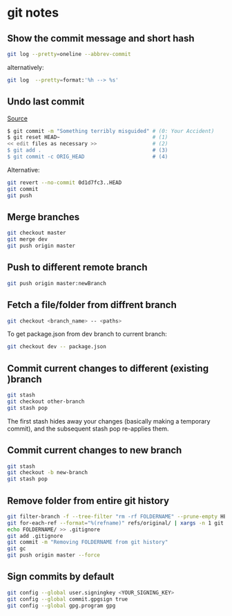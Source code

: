 # git notes

## Show the commit message and short hash

```bash
git log --pretty=oneline --abbrev-commit
```

alternatively:

```bash
git log  --pretty=format:'%h --> %s'
```

## Undo last commit

[Source](https://stackoverflow.com/questions/927358/how-do-i-undo-the-most-recent-local-commits-in-git)

```bash
$ git commit -m "Something terribly misguided" # (0: Your Accident)
$ git reset HEAD~                              # (1)
<< edit files as necessary >>                  # (2)
$ git add .                                    # (3)
$ git commit -c ORIG_HEAD                      # (4)
```

Alternative:

```bash
git revert --no-commit 0d1d7fc3..HEAD
git commit
git push
```

## Merge branches

```bash
git checkout master
git merge dev
git push origin master
```

## Push to different remote branch

```bash
git push origin master:newBranch
```

## Fetch a file/folder from diffrent branch

```bash
git checkout <branch_name> -- <paths>
```

To get package.json from dev branch to current branch:

```bash
git checkout dev -- package.json
```

## Commit current changes to different (existing )branch

```bash
git stash
git checkout other-branch
git stash pop
```

The first stash hides away your changes (basically making a temporary commit), and the subsequent stash pop re-applies them.

## Commit current changes to new branch

```bash
git stash
git checkout -b new-branch
git stash pop
```

## Remove folder from entire git history

```bash
git filter-branch -f --tree-filter "rm -rf FOLDERNAME" --prune-empty HEAD
git for-each-ref --format="%(refname)" refs/original/ | xargs -n 1 git update-ref -d
echo FOLDERNAME/ >> .gitignore
git add .gitignore
git commit -m "Removing FOLDERNAME from git history"
git gc
git push origin master --force
```

## Sign commits by default

```bash
git config --global user.signingkey <YOUR_SIGNING_KEY>
git config --global commit.gpgsign true
git config --global gpg.program gpg
```
